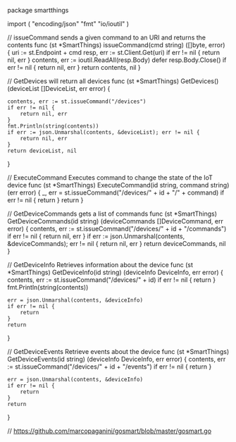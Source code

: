 package smartthings

import (
	"encoding/json"
	"fmt"
	"io/ioutil"
)

// issueCommand sends a given command to an URI and returns the contents
func (st *SmartThings) issueCommand(cmd string) ([]byte, error) {
	uri := st.Endpoint + cmd
	resp, err := st.Client.Get(uri)
	if err != nil {
		return nil, err
	}
	contents, err := ioutil.ReadAll(resp.Body)
	defer resp.Body.Close()
	if err != nil {
		return nil, err
	}
	return contents, nil
}

// GetDevices will return all devices
func (st *SmartThings) GetDevices() (deviceList []DeviceList, err error) {

	contents, err := st.issueCommand("/devices")
	if err != nil {
		return nil, err
	}
	fmt.Println(string(contents))
	if err := json.Unmarshal(contents, &deviceList); err != nil {
		return nil, err
	}
	return deviceList, nil
}

// ExecuteCommand Executes command to change the state of the IoT device
func (st *SmartThings) ExecuteCommand(id string, command string) (err error) {
	_, err = st.issueCommand("/devices/" + id + "/" + command)
	if err != nil {
		return
	}
	return
}

// GetDeviceCommands gets a list of commands
func (st *SmartThings) GetDeviceCommands(id string) (deviceCommands []DeviceCommand, err error) {
	contents, err := st.issueCommand("/devices/" + id + "/commands")
	if err != nil {
		return nil, err
	}
	if err := json.Unmarshal(contents, &deviceCommands); err != nil {
		return nil, err
	}
	return deviceCommands, nil
}

// GetDeviceInfo Retrieves information about the device
func (st *SmartThings) GetDeviceInfo(id string) (deviceInfo DeviceInfo, err error) {
	contents, err := st.issueCommand("/devices/" + id)
	if err != nil {
		return
	}
	fmt.Println(string(contents))

	err = json.Unmarshal(contents, &deviceInfo)
	if err != nil {
		return
	}
	return
}

// GetDeviceEvents Retrieve events about the device
func (st *SmartThings) GetDeviceEvents(id string) (deviceInfo DeviceInfo, err error) {
	contents, err := st.issueCommand("/devices/" + id + "/events")
	if err != nil {
		return
	}

	err = json.Unmarshal(contents, &deviceInfo)
	if err != nil {
		return
	}
	return
}

// https://github.com/marcopaganini/gosmart/blob/master/gosmart.go
